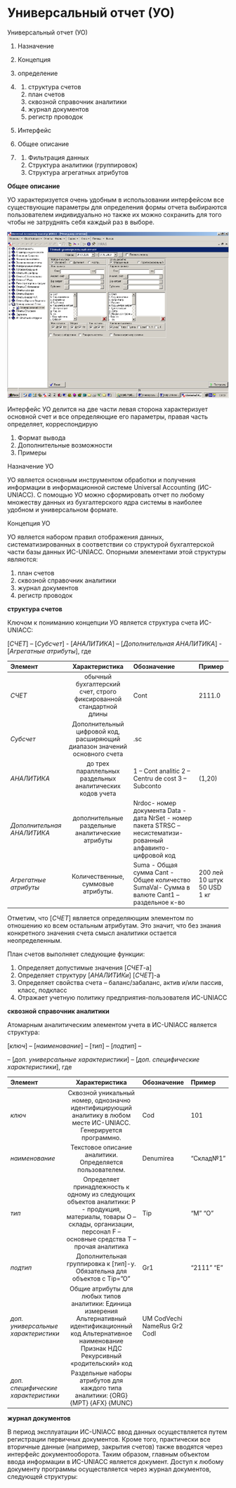 # Универсальный отчет \(УО\)

Универсальный отчет \(УО\)

1. Назначение
2. Концепция

11. определение

1. 1. структура счетов
   2. план счетов
   3. сквозной справочник аналитики
   4. журнал документов
   5. регистр проводок
2. Интерфейс

11. Общее описание

1. 1. Фильтрация данных
   2. Структура аналитики \(группировок\)
   3. Структура агрегатных атрибутов

**Общее описание**

УО характеризуется очень удобным в использовании интерфейсом все существующие параметры для определения формы отчета выбираются пользователем индивидуально но также их можно сохранить для того чтобы не затруднять себя каждый раз в выборе.

![](../../../.gitbook/assets/universalnyi-otchet_html_m4f84e5a3.png)

Интерфейс УО делится на две части левая сторона характеризует основной счет и все определяющие его параметры, правая часть определяет, корреспондирую

1. Формат вывода
2. Дополнительные возможности
3. Примеры

Назначение УО

УО является основным инструментом обработки и получения информации в информационной системе Universal Accounting \(ИС-UNIACC\). С помощью УО можно сформировать отчет по любому множеству данных из бухгалтерского ядра системы в наиболее удобном и универсальном формате.

Концепция УО

УО является набором правил отображения данных, систематизированных в соответствии со структурой бухгалтерской части базы данных ИС-UNIACC. Опорными элементами этой структуры являются:

1. план счетов
2. сквозной справочник аналитики
3. журнал документов
4. регистр проводок

**структура счетов**

Ключом к пониманию концепции УО является структура счета ИС-UNIACC:

\[_СЧЕТ_\] – \[_Субсчет_\] - \[_АНАЛИТИКА_\] – \[_Дополнительная АНАЛИТИКА_\] - \[_Агрегатные атрибуты_\], где

| **Элемент** | **Характеристика** | **Обозначение** | **Пример** |
| :------------- |:-------------:| :-----| :-----|
| _СЧЕТ_ | обычный бухгалтерский счет, строго фиксированной стандартной длины | Cont | 2111.0 |
| _Субсчет_ | Дополнительный цифровой код, расширяющий диапазон значений основного счета | .sc |   |
| _АНАЛИТИКА_ | до трех параллельных раздельных аналитических кодов учета | 1 – Cont analitic 2 – Centru de cost 3 – Subconto | \(1,20\) |
| _Дополнительная АНАЛИТИКА_ | дополнительные раздельные аналитические атрибуты | Nrdoc- номер документа Data - дата NrSet - номер пакета STRSC – несистематизи-рованный алфавинто-цифровой код |   |
| _Агрегатные атрибуты_ | Количественные, суммовые атрибуты. | Suma - Общая сумма Cant - Общее количество SumaVal- Сумма в валюте Cant1 – раздельное к-во | 200 лей 10 штук 50 USD 1 кг |

Отметим, что \[_СЧЕТ_\] является определяющим элементом по отношению ко всем остальным атрибутам. Это значит, что без знания конкретного значения счета смысл аналитики остается неопределенным.

План счетов выполняет следующие функции:

1. Определяет допустимые значения \[_СЧЕТ_-а\]
2. Определяет структуру \[_АНАЛИТИКи_\] \[_СЧЕТ_\]-а
3. Определяет свойства счета – баланс/забаланс, актив и/или пассив, класс, подкласс
4. Отражает учетную политику предприятия-пользователя ИС-UNIACC

**сквозной справочник аналитики**

Атомарным аналитическим элементом учета в ИС-UNIACC является структура:

\[_ключ_\] – \[_наименование_\] – \[_тип_\] – \[_подтип_\] –

– \[_доп. универсальные характеристики_\] – \[_доп. специфические характеристики_\], где

| **Элемент** | **Характеристика** | **Обозначение** | **Пример** |
| :------------- |:-------------:| :-----| :-----|
| _ключ_ | Сквозной уникальный номер, однозначно идентифицирующий аналитику в любом месте ИС-UNIACC. Генерируется программно. | Cod | 101 |
| _наименование_ | Текстовое описание аналитики. Определяется пользователем. | Denumirea | “Склад№1” |
| _тип_ | Определяет принадлежность к одному из следующих объектов аналитики: P - продукция, материалы, товары O – склады, организации, персонал F – основные средства T – прочая аналитика | Tip | “M” “O” |
| _подтип_ | Дополнительная группировка к \[_тип_\]-у. Обязательна для объектов с Tip=”O” | Gr1 | “2111” “E” |
| _доп. универсальные характеристики_ | Общие атрибуты для любых типов аналитики: Единица измерения Альтернативный идентификационный код Альтернативное наименование Признак НДС Рекурсивный «родительский» код |  UM CodVechi NameRus Gr2 CodI |   |
| _доп. специфические характеристики_ | Раздельные наборы атрибутов для каждого типа аналитики: {ORG} {MPT} {AFX} {MUNC}  |  |  |

**журнал документов**

В период эксплуатации ИС-UNIACC ввод данных осуществляется путем регистрации первичных документов. Кроме того, практически все вторичные данные \(например, закрытия счетов\) также вводятся через интерфейс документооборота. Таким образом, главным объектом ввода информации в ИС-UNIACC является документ. Доступ к любому документу программы осуществляется через журнал документов, следующей структуры:

